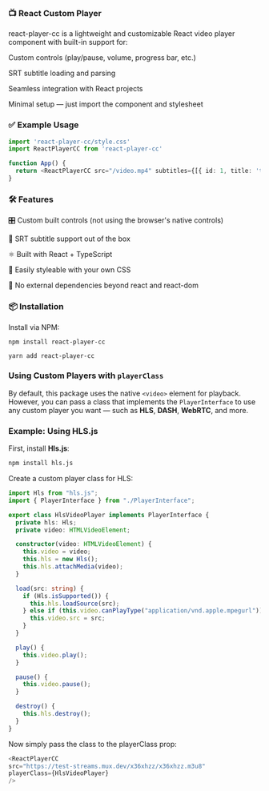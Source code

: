 ### 📺 React Custom Player
react-player-cc is a lightweight and customizable React video player component with built-in support for:

Custom controls (play/pause, volume, progress bar, etc.)

SRT subtitle loading and parsing

Seamless integration with React projects

Minimal setup — just import the component and stylesheet

### ✅ Example Usage

```ts
import 'react-player-cc/style.css'
import ReactPlayerCC from 'react-player-cc'

function App() {
  return <ReactPlayerCC src="/video.mp4" subtitles={[{ id: 1, title: 'test', link: "/subs.srt" }]} />
}
```

### 🛠 Features

🎛 Custom built controls (not using the browser's native controls)

💬 SRT subtitle support out of the box

⚛ Built with React + TypeScript

🎨 Easily styleable with your own CSS

🚫 No external dependencies beyond react and react-dom

### 📦 Installation
Install via NPM:

```
npm install react-player-cc
```

```
yarn add react-player-cc
```

### Using Custom Players with `playerClass`

By default, this package uses the native `<video>` element for playback.  
However, you can pass a class that implements the `PlayerInterface` to use any custom player you want — such as **HLS**, **DASH**, **WebRTC**, and more.

### Example: Using HLS.js

First, install **Hls.js**:

```bash
npm install hls.js
```

Create a custom player class for HLS:

```ts
import Hls from "hls.js";
import { PlayerInterface } from "./PlayerInterface";

export class HlsVideoPlayer implements PlayerInterface {
  private hls: Hls;
  private video: HTMLVideoElement;

  constructor(video: HTMLVideoElement) {
    this.video = video;
    this.hls = new Hls();
    this.hls.attachMedia(video);
  }

  load(src: string) {
    if (Hls.isSupported()) {
      this.hls.loadSource(src);
    } else if (this.video.canPlayType("application/vnd.apple.mpegurl")) {
      this.video.src = src;
    }
  }

  play() {
    this.video.play();
  }

  pause() {
    this.video.pause();
  }

  destroy() {
    this.hls.destroy();
  }
}
```

Now simply pass the class to the playerClass prop:

```ts
<ReactPlayerCC
src="https://test-streams.mux.dev/x36xhzz/x36xhzz.m3u8"
playerClass={HlsVideoPlayer}
/>
```